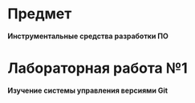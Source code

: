 # Предмет
**Инструментальные средства разработки ПО**

# Лабораторная работа №1
**Изучение системы управления версиями Git**
